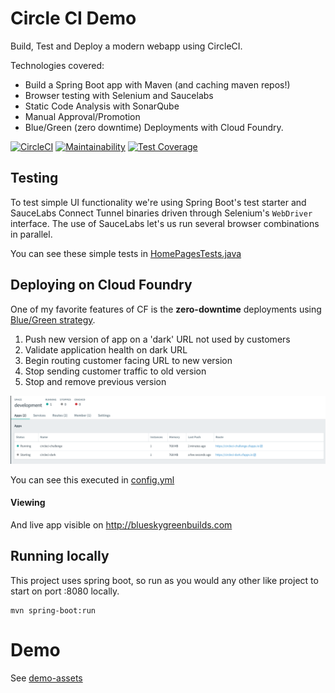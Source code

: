# Circle CI Demo

Build, Test and Deploy a modern webapp using CircleCI. 

Technologies covered:
- Build a Spring Boot app with Maven (and caching maven repos!)
- Browser testing with Selenium and Saucelabs
- Static Code Analysis with SonarQube
- Manual Approval/Promotion
- Blue/Green (zero downtime) Deployments with Cloud Foundry.

[![CircleCI](https://circleci.com/gh/eddiewebb/demo-blueskygreenbuilds.svg?style=svg)](https://circleci.com/gh/eddiewebb/demo-blueskygreenbuilds)
[![Maintainability](https://api.codeclimate.com/v1/badges/4c9bacea44f3d3993256/maintainability)](https://codeclimate.com/github/eddiewebb/demo-blueskygreenbuilds/maintainability)
[![Test Coverage](https://api.codeclimate.com/v1/badges/4c9bacea44f3d3993256/test_coverage)](https://codeclimate.com/github/eddiewebb/demo-blueskygreenbuilds/test_coverage)

##  Testing
To test simple UI functionality we're using Spring Boot's test starter and SauceLabs Connect Tunnel binaries driven through Selenium's `WebDriver` interface.  The use of SauceLabs let's us run several browser combinations in parallel.

You can see these simple tests in [HomePagesTests.java](src/test/java/com/edwardawebb/circleci/demo/it/HomePageIT.java)

## Deploying on Cloud Foundry
One of my favorite features of CF is the **zero-downtime** deployments using [Blue/Green strategy](https://martinfowler.com/bliki/BlueGreenDeployment.html).

1. Push new version of app on a 'dark' URL not used by customers
1. Validate application health on dark URL
1. Begin routing customer facing URL to new version
1. Stop sending customer traffic to old version
1. Stop and remove previous version


![CloudFoundry panel showing blue and green version on unique routes](src/main/resources/static/images/bluegreen.png)

You can see this executed in [config.yml](.circleci/config.yml#L107)

#### Viewing
And live app visible on http://blueskygreenbuilds.com




## Running locally

This project uses spring boot, so run as you would any other like project to start on port :8080 locally.

```
mvn spring-boot:run
```


# Demo
See [demo-assets](demo-assets)
